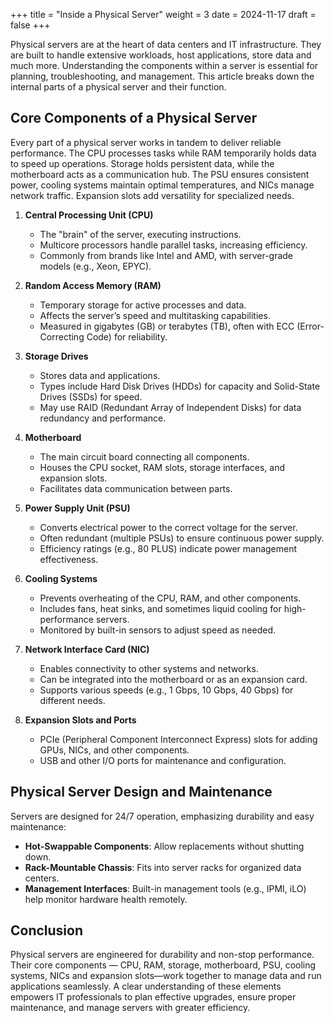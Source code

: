 +++
title = "Inside a Physical Server"
weight = 3
date = 2024-11-17
draft = false
+++

<!-- # What’s Inside a Physical Server? -->

Physical servers are at the heart of data centers and IT infrastructure. They are built to handle extensive workloads, host applications, store data and much more. Understanding the components within a server is essential for planning, troubleshooting, and management. This article breaks down the internal parts of a physical server and their function.

## Core Components of a Physical Server

Every part of a physical server works in tandem to deliver reliable performance. The CPU processes tasks while RAM temporarily holds data to speed up operations. Storage holds persistent data, while the motherboard acts as a communication hub. The PSU ensures consistent power, cooling systems maintain optimal temperatures, and NICs manage network traffic. Expansion slots add versatility for specialized needs.

1. **Central Processing Unit (CPU)**
   - The "brain" of the server, executing instructions.
   - Multicore processors handle parallel tasks, increasing efficiency.
   - Commonly from brands like Intel and AMD, with server-grade models (e.g., Xeon, EPYC).

2. **Random Access Memory (RAM)**
   - Temporary storage for active processes and data.
   - Affects the server’s speed and multitasking capabilities.
   - Measured in gigabytes (GB) or terabytes (TB), often with ECC (Error-Correcting Code) for reliability.

3. **Storage Drives**
   - Stores data and applications.
   - Types include Hard Disk Drives (HDDs) for capacity and Solid-State Drives (SSDs) for speed.
   - May use RAID (Redundant Array of Independent Disks) for data redundancy and performance.

4. **Motherboard**
   - The main circuit board connecting all components.
   - Houses the CPU socket, RAM slots, storage interfaces, and expansion slots.
   - Facilitates data communication between parts.

5. **Power Supply Unit (PSU)**
   - Converts electrical power to the correct voltage for the server.
   - Often redundant (multiple PSUs) to ensure continuous power supply.
   - Efficiency ratings (e.g., 80 PLUS) indicate power management effectiveness.

6. **Cooling Systems**
   - Prevents overheating of the CPU, RAM, and other components.
   - Includes fans, heat sinks, and sometimes liquid cooling for high-performance servers.
   - Monitored by built-in sensors to adjust speed as needed.

7. **Network Interface Card (NIC)**
   - Enables connectivity to other systems and networks.
   - Can be integrated into the motherboard or as an expansion card.
   - Supports various speeds (e.g., 1 Gbps, 10 Gbps, 40 Gbps) for different needs.

8. **Expansion Slots and Ports**
   - PCIe (Peripheral Component Interconnect Express) slots for adding GPUs, NICs, and other components.
   - USB and other I/O ports for maintenance and configuration.

## Physical Server Design and Maintenance

Servers are designed for 24/7 operation, emphasizing durability and easy maintenance:

- **Hot-Swappable Components**: Allow replacements without shutting down.
- **Rack-Mountable Chassis**: Fits into server racks for organized data centers.
- **Management Interfaces**: Built-in management tools (e.g., IPMI, iLO) help monitor hardware health remotely.

## Conclusion

Physical servers are engineered for durability and non-stop performance. Their core components — CPU, RAM, storage, motherboard, PSU, cooling systems, NICs and expansion slots—work together to manage data and run applications seamlessly. A clear understanding of these elements empowers IT professionals to plan effective upgrades, ensure proper maintenance, and manage servers with greater efficiency.